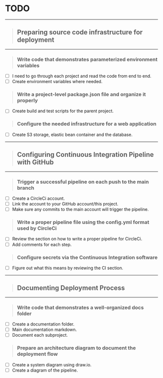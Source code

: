 # TODO

---
> ## Preparing source code infrastructure for deployment
---
> ### Write code that demonstrates parameterized environment variables

-[ ] I need to go through each project and read the code from end to end.
-[ ] Create environment variables where needed.

> ### Write a project-level package.json file and organize it properly

-[ ] Create build and test scripts for the parent project.

> ### Configure the needed infrastructure for a web application

-[ ] Create S3 storage, elastic bean container and the database.

---
> ## Configuring Continuous Integration Pipeline with GitHub
---
> ### Trigger a successful pipeline on each push to the main branch

-[ ] Create a CircleCi account.
-[ ] Link the account to your GitHub account/this project.
-[ ] Make sure any commits to the main account will trigger the pipeline.

> ### Write a proper pipeline file using the config.yml format used by CircleCi

-[ ] Review the section on how to write a proper pipeline for CircleCi.
-[ ] Add comments for each step.

> ### Configure secrets via the Continuous Integration software

-[ ] Figure out what this means by reviewing the CI section.

---
> ## Documenting Deployment Process
---
> ### Write code that demonstrates a well-organized docs folder
-[ ] Create a documentation folder.
-[ ] Main documentation markdown.
-[ ] Document each subproject.
> ### Prepare an architecture diagram to document the deployment flow
-[ ] Create a system diagram using draw.io.
-[ ] Create a diagram of the pipeline.

